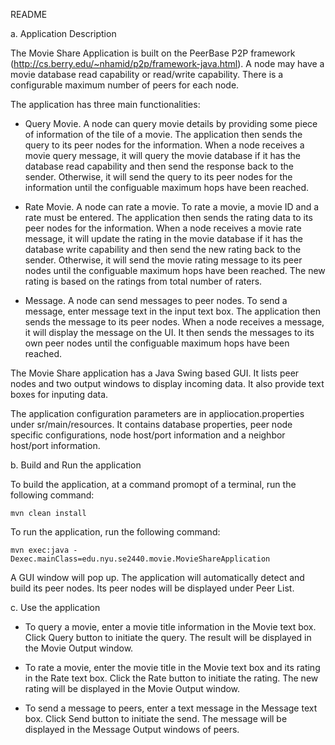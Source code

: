 README

a. Application Description

The Movie Share Application is built on the PeerBase P2P framework (http://cs.berry.edu/~nhamid/p2p/framework-java.html). A node may have a movie database read capability or read/write capability. There is a configurable maximum number of peers for each node. 

The application has three main functionalities:

 - Query Movie. A node can query movie details by providing some piece of information of the tile of a movie. The application then sends the query to its peer nodes for the information. When a node receives a movie query message, it will query the movie database if it has the database read capability and then send the response back to the sender. Otherwise, it will send the query to its peer nodes for the information until the configuable maximum hops have been reached.

 - Rate Movie. A node can rate a movie. To rate a movie, a movie ID and a rate must be entered. The application then sends the rating data to its peer nodes for the information. When a node receives a movie rate message, it will update the rating in the movie database if it has the database write capability and then send the new rating back to the sender. Otherwise, it will send the movie rating message to its peer nodes until the configuable maximum hops have been reached. The new rating is based on the ratings from total number of raters.

 - Message. A node can send messages to peer nodes. To send a message, enter message text in the input text box. The application then sends the message to its peer nodes. When a node receives a message, it will display the message on the UI. It then sends the messages to its own peer nodes until the configuable maximum hops have been reached. 

 The Movie Share application has a Java Swing based GUI. It lists peer nodes and two output windows to display incoming data. It also provide text boxes for inputing data.

The application configuration parameters are in appliocation.properties under sr/main/resources. It contains database properties, peer node specific configurations, node host/port information and a neighbor host/port information.


b. Build and Run the application

To build the application, at a command promopt of a terminal, run the following command:

	mvn clean install

To run the application, run the following command:

	mvn exec:java -Dexec.mainClass=edu.nyu.se2440.movie.MovieShareApplication

A GUI window will pop up. The application will automatically detect and build its peer nodes. Its peer nodes will be displayed under Peer List.  


c. Use the application

- To query a movie, enter a movie title information in the Movie text box. Click Query button to initiate the query. The result will be displayed in the Movie Output window.

- To rate a movie, enter the movie title in the Movie text box and its rating in the Rate text box. Click the Rate button to initiate the rating. The new rating will be displayed in the Movie Output window.

- To send a message to peers, enter a text message in the Message text box. Click Send button to initiate the send. The message will be displayed in the Message Output windows of peers.